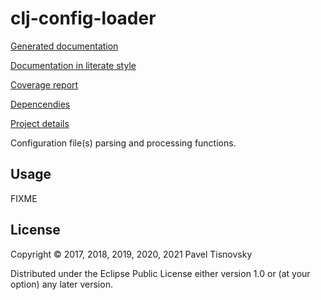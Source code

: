 # clj-config-loader

[Generated documentation](https://tisnik.github.io/clj-config-loader/index.html)

[Documentation in literate style](https://tisnik.github.io/clj-config-loader/uberdoc.html)

[Coverage report](https://tisnik.github.io/clj-config-loader/coverage/cov.html)

[Depencendies](doc/dependencies.clj)

[Project details](doc/details.clj)

Configuration file(s) parsing and processing functions.


## Usage

FIXME

## License

Copyright © 2017, 2018, 2019, 2020, 2021 Pavel Tisnovsky

Distributed under the Eclipse Public License either version 1.0 or (at
your option) any later version.
